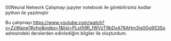 00Neural Network
Çalışmayı jupyter notebook ile görebilirsiniz kodlar python ile yazılmıştır

Bu çalışmayı https://www.youtube.com/watch?v=ZzWaow1Rvho&index=1&list=PLxt59R_fWVzT9bDxA76AHm3ig0Gg9S3So adresindeki derslerden edinlediğim bilgiler ile oluşturdum.
